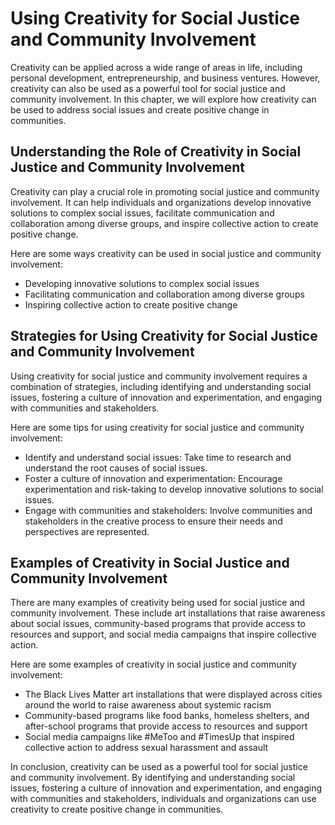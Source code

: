 Using Creativity for Social Justice and Community Involvement
============================================================================================================================

Creativity can be applied across a wide range of areas in life, including personal development, entrepreneurship, and business ventures. However, creativity can also be used as a powerful tool for social justice and community involvement. In this chapter, we will explore how creativity can be used to address social issues and create positive change in communities.

Understanding the Role of Creativity in Social Justice and Community Involvement
--------------------------------------------------------------------------------

Creativity can play a crucial role in promoting social justice and community involvement. It can help individuals and organizations develop innovative solutions to complex social issues, facilitate communication and collaboration among diverse groups, and inspire collective action to create positive change.

Here are some ways creativity can be used in social justice and community involvement:

* Developing innovative solutions to complex social issues
* Facilitating communication and collaboration among diverse groups
* Inspiring collective action to create positive change

Strategies for Using Creativity for Social Justice and Community Involvement
----------------------------------------------------------------------------

Using creativity for social justice and community involvement requires a combination of strategies, including identifying and understanding social issues, fostering a culture of innovation and experimentation, and engaging with communities and stakeholders.

Here are some tips for using creativity for social justice and community involvement:

* Identify and understand social issues: Take time to research and understand the root causes of social issues.
* Foster a culture of innovation and experimentation: Encourage experimentation and risk-taking to develop innovative solutions to social issues.
* Engage with communities and stakeholders: Involve communities and stakeholders in the creative process to ensure their needs and perspectives are represented.

Examples of Creativity in Social Justice and Community Involvement
------------------------------------------------------------------

There are many examples of creativity being used for social justice and community involvement. These include art installations that raise awareness about social issues, community-based programs that provide access to resources and support, and social media campaigns that inspire collective action.

Here are some examples of creativity in social justice and community involvement:

* The Black Lives Matter art installations that were displayed across cities around the world to raise awareness about systemic racism
* Community-based programs like food banks, homeless shelters, and after-school programs that provide access to resources and support
* Social media campaigns like #MeToo and #TimesUp that inspired collective action to address sexual harassment and assault

In conclusion, creativity can be used as a powerful tool for social justice and community involvement. By identifying and understanding social issues, fostering a culture of innovation and experimentation, and engaging with communities and stakeholders, individuals and organizations can use creativity to create positive change in communities.
